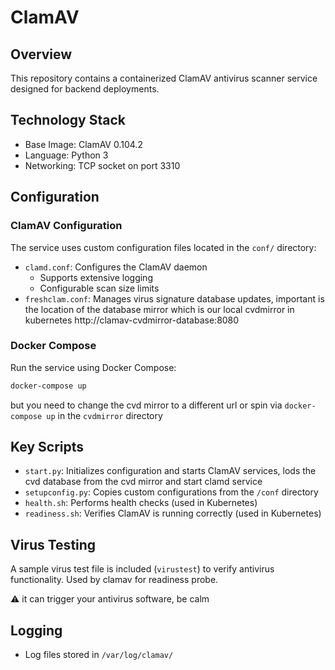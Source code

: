 # ClamAV

## Overview

This repository contains a containerized ClamAV antivirus scanner service designed for backend deployments.

## Technology Stack

- Base Image: ClamAV 0.104.2
- Language: Python 3
- Networking: TCP socket on port 3310

## Configuration

### ClamAV Configuration

The service uses custom configuration files located in the `conf/` directory:

- `clamd.conf`: Configures the ClamAV daemon
    - Supports extensive logging
    - Configurable scan size limits
- `freshclam.conf`: Manages virus signature database updates, important is the location of the database mirror which is our local cvdmirror in kubernetes http://clamav-cvdmirror-database:8080

### Docker Compose

Run the service using Docker Compose:
```bash
docker-compose up
```
but you need to change the cvd mirror to a different url or spin via `docker-compose up` in the `cvdmirror` directory


## Key Scripts

- `start.py`: Initializes configuration and starts ClamAV services, lods the cvd database from the cvd mirror and start clamd service
- `setupconfig.py`: Copies custom configurations from the `/conf` directory
- `health.sh`: Performs health checks (used in Kubernetes)
- `readiness.sh`: Verifies ClamAV is running correctly (used in Kubernetes)

## Virus Testing

A sample virus test file is included (`virustest`) to verify antivirus functionality. Used by clamav for readiness probe.


⚠️ it can trigger your antivirus software, be calm


## Logging

- Log files stored in `/var/log/clamav/`
